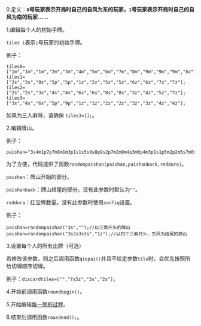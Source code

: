 0.定义：**`0`号玩家表示开局时自己的自风为东的玩家，`1`号玩家表示开局时自己的自风为南的玩家......**

1.编辑每个人的初始手牌。

`tiles i`表示`i`号玩家的初始手牌。

例子：

```
tiles0=["1m","1m","1m","2m","3m","4m","5m","6m","7m","8m","9m","9m","9m","6z"];
tiles1=["2s","3s","8s","5p","5p","1z","2z","5z","5z","6z","6z","7z","7z"];
tiles2=["2s","2s","3s","4s","4s","6s","6s","8s","8s","3z","4z","5z","7z"];  
tiles3=["3s","4s","6s","5p","9p","1z","1z","2z","2z","3z","3z","4z","4z"];
```

如果为三人麻将，请确保 `tiles3=[];`。

2.编辑牌山。

例子：

```
paishan="3s4m1p7p7m8m1m3p1s1s5s9s8p9s2p7m2m8m4p3m6p4m3p1s1p5m2p2m5s7m0s3m4m6m8m6p0m4p7p1p8p3p1s1p2m3m7s3p7s9m2p8p4p6m9p6m9p7p7s8p6p4p6z9s9s7p9p6p7s5s2p5z6s3z4s2z0p7z8s1z2s4z5m";
```

为了方便，代码提供了函数```randompaishan(paishan,paishanback,reddora)```。

`paishan`：牌山开始的部分。

`paishanback`：牌山结尾的部分。没有此参数时默认为`""`。

`reddora`：红宝牌数量。没有此参数时使用`config`设置。

例子：

```
paishan=randompaishan("3s","");//以三索开头的牌山
paishan=randompaishan("3s3s3s3s","1z");//以四个三索开头，东风为结尾的牌山
```

3.设置每个人的所有出牌（可选）

若修改该参数，则之后调用函数`qiepai()`并且不给定参数`tile`时，会优先按照所给切牌顺序切牌。

例子：`discardtiles=["","7s5z","3s","2s"];`

4.开始前调用函数`roundbegin()`。

5.开始编辑[每一局的过程](./每一局所使用的函数（段位场部分）.md)。

6.结束后调用函数`roundend();`。